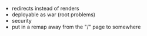 - redirects instead of renders
- deployable as war (root problems)
- security
- put in a remap away from the "/" page to somewhere
